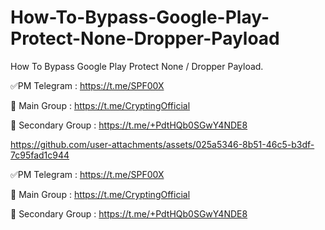 # How-To-Bypass-Google-Play-Protect-None-Dropper-Payload
How To Bypass Google Play Protect None / Dropper Payload.


✅PM Telegram : https://t.me/SPF00X

🔴 Main Group : https://t.me/CryptingOfficial

🔴 Secondary Group : https://t.me/+PdtHQb0SGwY4NDE8



https://github.com/user-attachments/assets/025a5346-8b51-46c5-b3df-7c95fad1c944



✅PM Telegram : https://t.me/SPF00X

🔴 Main Group : https://t.me/CryptingOfficial

🔴 Secondary Group : https://t.me/+PdtHQb0SGwY4NDE8


